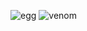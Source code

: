 ![egg](https://capsule-render.vercel.app/api?type=egg&color=black&height=210)
![venom](https://capsule-render.vercel.app/api?type=venom&height=200&text=Expect%20the%20unexpected!&TextColor=FFFFFF&fontSize=70&color=0:6E1D0C,100:B678C4,fontColor=FFFFFF)
